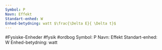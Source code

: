 ```yaml
---
Symbol: P
Navn: Effekt
Standart-enhed: W
Enhed-betydning: watt $\frac{\Delta E}{ \Delta t}$
---
```

#Fysiske-Enheder #fysik #ordbog 
Symbol: P
Navn: Effekt
Standart-enhed: W
Enhed-betydning: watt


